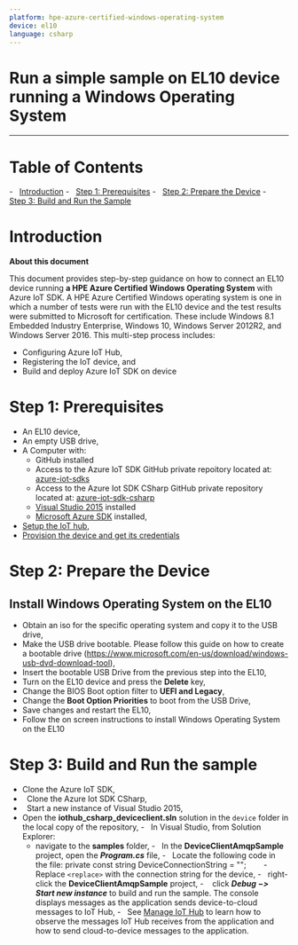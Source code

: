 ```yaml
---
platform: hpe-azure-certified-windows-operating-system
device: el10
language: csharp
---
```


Run a simple sample on EL10 device running a Windows Operating System
===
---

# Table of Contents

-   [Introduction](#Introduction)
-   [Step 1: Prerequisites](#Step-1:-Prerequisites)
-   [Step 2: Prepare the Device](#Step-2:-PrepareDevice)
-   [Step 3: Build and Run the Sample](#Step-3:-Build)

<a name="Introduction"></a>
# Introduction

**About this document**

This document provides step-by-step guidance on how to connect an EL10 device running **a HPE Azure Certified Windows Operating
System** with Azure IoT SDK. A HPE Azure Certified Windows operating system is one in which a number of tests were run with the 
EL10 device and the test results were submitted to Microsoft for certification. These include Windows 8.1 Embedded Industry Enterprise,
Windows 10, Windows Server 2012R2, and Windows Server 2016. This multi-step process includes:
-   Configuring Azure IoT Hub,
-   Registering the IoT device, and
-   Build and deploy Azure IoT SDK on device

<a name="Step-1:-Prerequisites"></a>
# Step 1: Prerequisites

-    An EL10 device,
-    An empty USB drive,
-    A Computer with:
     -    GitHub installed
     -    Access to the Azure IoT SDK GitHub private repoitory located at: [azure-iot-sdks](https://github.com/Azure/azure-iot-sdks)
     -    Access to the Azure Iot SDK CSharp GitHub private repository located at: [azure-iot-sdk-csharp](https://github.com/Azure/azure-iot-sdk-csharp)
     -   [Visual Studio 2015](https://www.visualstudio.com/downloads/download-visual-studio-vs.aspx) installed
     -   [Microsoft Azure SDK](http://www.microsoft.com/download/details.aspx?id=48178) installed,
-   [Setup the IoT hub][lnk-setup-iot-hub],
-   [Provision the device and get its credentials][lnk-manage-iot-hub]

<a name="Step-2:-PrepareDevice"></a>
# Step 2: Prepare the Device
##  Install Windows Operating System on the EL10
-   Obtain an iso for the specific operating system and copy it to the USB drive,
-   Make the USB drive bootable. Please follow this guide on how to create a bootable drive (<https://www.microsoft.com/en-us/download/windows-usb-dvd-download-tool>),
-   Insert the bootable USB Drive from the previous step into the EL10,
-   Turn on the EL10 device and press the **Delete** key,
-   Change the BIOS Boot option filter to **UEFI and Legacy**,
-   Change the **Boot Option Priorities** to boot from the USB Drive,
-   Save changes and restart the EL10,
-   Follow the on screen instructions to install Windows Operating System on the EL10

<a name="Step-3:-Build"></a>
# Step 3: Build and Run the sample

-   Clone the Azure IoT SDK,
-   Clone the Azure Iot SDK CSharp,
-   Start a new instance of Visual Studio 2015,
-   Open the **iothub_csharp_deviceclient.sln** solution in the `device` folder in the local copy of the repository,
-   In Visual Studio, from Solution Explorer:
    -    navigate to the **samples** folder,
    -    In the **DeviceClientAmqpSample** project, open the ***Program.cs*** file,
    -    Locate the following code in the file:
               private const string DeviceConnectionString = "<replace>";        
    -    Replace `<replace>` with the connection string for the device,
    -    right-click the **DeviceClientAmqpSample** project,
    -    click ***Debug &minus;&gt; Start new instance*** to build and run the sample. The console displays messages as the application sends device-to-cloud messages to IoT Hub,
-   See [Manage IoT Hub][lnk-manage-iot-hub] to learn how to observe the messages IoT Hub receives from the application and how to send cloud-to-device messages to the application.

[lnk-setup-iot-hub]: ../setup_iothub.md
[lnk-manage-iot-hub]: ../manage_iot_hub.md

